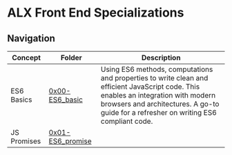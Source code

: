 # ALX Front End Specializations
## Navigation

| Concept              | Folder                           | Description              |
|----------------------|----------------------------------|--------------------------|
| ES6 Basics           | [0x00-ES6_basic](/0x00-ES6_basic)| Using ES6 methods, computations and properties to write clean and efficient JavaScript code. This enables an integration with modern browsers and architectures. A go-to guide for a refresher on writing ES6 compliant code.|
JS Promises | [0x01-ES6_promise](/0x01-ES6_promise/) | 

